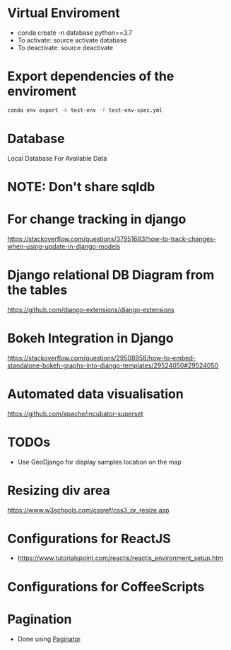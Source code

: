 # Virtual Enviroment

- conda create -n database python==3.7
- To activate: source activate database
- To deactivate: source deactivate


# Export dependencies of the enviroment

```bash
conda env export -n test-env -f test-env-spec.yml
```



# Database
Local Database For Available Data

# NOTE: Don't share sqldb

# For change tracking in django
https://stackoverflow.com/questions/37951683/how-to-track-changes-when-using-update-in-django-models

# Django relational DB Diagram from the tables

https://github.com/django-extensions/django-extensions


# Bokeh Integration in Django
https://stackoverflow.com/questions/29508958/how-to-embed-standalone-bokeh-graphs-into-django-templates/29524050#29524050

# Automated data visualisation
https://github.com/apache/incubator-superset


# TODOs

- Use GeoDjango for display samples location on the map

# Resizing div area
https://www.w3schools.com/cssref/css3_pr_resize.asp


# Configurations for ReactJS

- https://www.tutorialspoint.com/reactjs/reactjs_environment_setup.htm

# Configurations for CoffeeScripts

# Pagination

- Done using [Paginator](https://simpleisbetterthancomplex.com/tutorial/2016/08/03/how-to-paginate-with-django.html)
